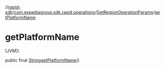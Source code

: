 //[rapid-sdk](../../../index.md)/[com.expediagroup.sdk.rapid.operations](../index.md)/[GetRegionOperationParams](index.md)/[getPlatformName](get-platform-name.md)

# getPlatformName

[JVM]\

public final [String](https://docs.oracle.com/javase/8/docs/api/java/lang/String.html)[getPlatformName](get-platform-name.md)()
